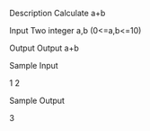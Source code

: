 Description
Calculate a+b

Input
Two integer a,b (0<=a,b<=10)

Output
Output a+b

Sample Input

1 2

Sample Output

3
